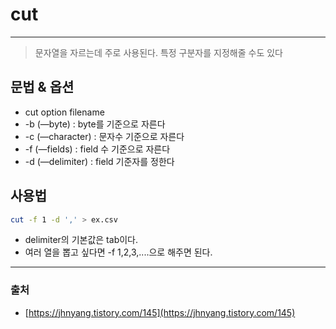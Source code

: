 # cut
-----
> 문자열을 자르는데 주로 사용된다. 특정 구분자를 지정해줄 수도 있다

## 문법 & 옵션

- cut option filename
- -b (—byte) : byte를 기준으로 자른다
- -c (—character) : 문자수 기준으로 자른다
- -f (—fields) : field 수 기준으로 자른다
- -d (—delimiter) : field 기준자를 정한다

## 사용법

```bash
cut -f 1 -d ',' > ex.csv
```

- delimiter의 기본값은 tab이다.
- 여러 열을 뽑고 싶다면 -f 1,2,3,....으로 해주면 된다.

---

### 출처

- [https://jhnyang.tistory.com/145](https://jhnyang.tistory.com/145)